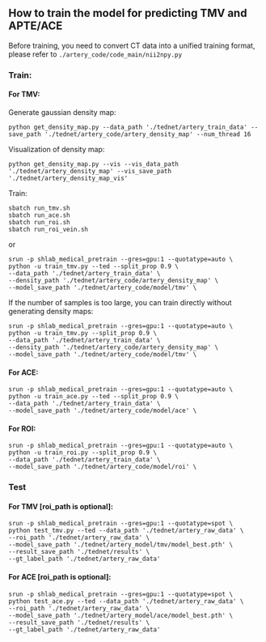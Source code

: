 ## How to train the model for predicting TMV and APTE/ACE

Before training, you need to convert CT data into a unified training format, please refer to `./artery_code/code_main/nii2npy.py`


### Train:
#### For TMV:
Generate gaussian density map:
```
python get_density_map.py --data_path './tednet/artery_train_data' --save_path './tednet/artery_code/artery_density_map' --num_thread 16
```

Visualization of density map:
```
python get_density_map.py --vis --vis_data_path './tednet/artery_density_map' --vis_save_path './tednet/artery_density_map_vis'
```

Train:
```
sbatch run_tmv.sh
sbatch run_ace.sh
sbatch run_roi.sh
sbatch run_roi_vein.sh
```
or
```
srun -p shlab_medical_pretrain --gres=gpu:1 --quotatype=auto \
python -u train_tmv.py --ted --split_prop 0.9 \
--data_path './tednet/artery_train_data' \
--density_path './tednet/artery_code/artery_density_map' \
--model_save_path './tednet/artery_code/model/tmv' \
```

If the number of samples is too large, you can train directly without generating density maps:
```
srun -p shlab_medical_pretrain --gres=gpu:1 --quotatype=auto \
python -u train_tmv.py --split_prop 0.9 \
--data_path './tednet/artery_train_data' \
--density_path './tednet/artery_code/artery_density_map' \
--model_save_path './tednet/artery_code/model/tmv' \
```

#### For ACE:
```
srun -p shlab_medical_pretrain --gres=gpu:1 --quotatype=auto \
python -u train_ace.py --ted --split_prop 0.9 \
--data_path './tednet/artery_train_data' \
--model_save_path './tednet/artery_code/model/ace' \
```

#### For ROI:
```
srun -p shlab_medical_pretrain --gres=gpu:1 --quotatype=auto \
python -u train_roi.py --split_prop 0.9 \
--data_path './tednet/artery_train_data' \
--model_save_path './tednet/artery_code/model/roi' \
```

### Test
#### For TMV [roi_path is optional]:
```
srun -p shlab_medical_pretrain --gres=gpu:1 --quotatype=spot \
python test_tmv.py --ted --data_path './tednet/artery_raw_data' \
--roi_path './tednet/artery_raw_data' \
--model_save_path './tednet/artery_model/tmv/model_best.pth' \
--result_save_path './tednet/results' \
--gt_label_path './tednet/artery_raw_data'
```

#### For ACE [roi_path is optional]:
```
srun -p shlab_medical_pretrain --gres=gpu:1 --quotatype=spot \
python test_ace.py --ted --data_path './tednet/artery_raw_data' \
--roi_path './tednet/artery_raw_data' \
--model_save_path './tednet/artery_model/ace/model_best.pth' \
--result_save_path './tednet/results' \
--gt_label_path './tednet/artery_raw_data'
```

